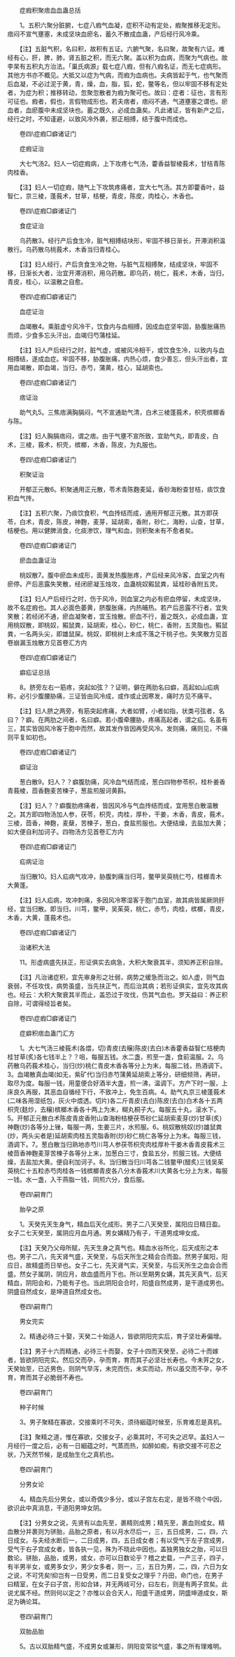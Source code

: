 <!-- { "loadSidebar": true } -->
　　症瘕积聚痞血血蛊总括

　　1。五积六聚分脏腑，七症八瘕气血凝，症积不动有定处，瘕聚推移无定形。痞闷不宣气壅塞，未成坚块血瘀名，蓄久不散成血蛊，产后经行风冷乘。

　　【注】五脏气积，名曰积，故积有五证。六腑气聚，名曰聚，故聚有六证。难经有心，肝，脾，肺，肾五脏之积，而无六聚。盖以积为血病，而聚为气病也。故李杲有五积丸方治法。「巢氏病源」载七症八瘕，但有八瘕名证，而无七症病形。其他方书亦不概见。大抵又以症为气病，而瘕为血病也。夫病皆起于气，也气聚而后血凝，不必过泥于黄，青，燥，血，脂，狐，蛇，鳖等名，但以牢固不移有定处者，为症为积；推移转动，忽聚忽散者为瘕为聚可也。故曰：症者：征也，言有形可征也。瘕者，假也，言假物成形也。若夫痞者，痞闷不通，气道壅塞之谓也。瘀血者，血瘀腹中未成坚块也。蓄之既久，必成血蛊矣。凡此诸证，皆有新产之后，经行之时，不知谨避，以致风冷外袭，邪正相搏，结于腹中而成也。

　　卷四\症瘕□癖诸证门

　　症瘕证治

　　大七气汤2。妇人一切症瘕病，上下攻疼七气汤，藿香益智棱莪术，甘桔青陈肉桂香。

　　【注】妇人一切症瘕，随气上下攻筑疼痛者，宜大七气汤。其方即藿香叶，益智仁，京三棱，蓬莪术，甘草，桔梗，青皮，陈皮，肉桂心，木香也。

　　卷四\症瘕□癖诸证门

　　食症证治

　　乌药散3。经行产后食生冷，脏气相搏结块形，牢固不移日渐长，开滞消积温散行。乌药散乌桃莪术，木香当归青桂心。

　　【注】妇人经行，产后贪食生冷之物，与脏气互相搏聚，结成坚块，牢固不移，日渐长大者，治宜开滞消积，用乌药散。即乌药，桃仁，莪术，木香，当归，青皮，桂心，以温散之自愈。

　　卷四\症瘕□癖诸证门

　　血症证治

　　血竭散4。乘脏虚兮风冷干，饮食内与血相搏，因成血症坚牢固，胁腹胀痛热而烦，少食多忘头汗出，血竭归芍蒲桂延。

　　【注】妇人产后经行之时，脏气虚，或被风冷相干，或饮食生冷，以致内与血相搏结，遂成血症。牢固不移，胁腹胀痛，内热心烦，食少善忘，但头汗出者，宜用血竭散，即血竭，当归，赤芍，蒲黄，桂心，延胡索也。

　　卷四\症瘕□癖诸证门

　　痞证治

　　助气丸5。三焦痞满胸膈闷，气不宣通助气清，白术三棱蓬莪术，枳壳槟榔香与陈。

　　【注】妇人胸膈痞闷，谓之痞。由于气壅不宣所致，宜助气丸，即青皮，白术，三棱，莪术，枳壳，槟榔，木香，陈皮，为丸服也。

　　卷四\症瘕□癖诸证门

　　积聚证治

　　开郁正元散6。积聚通用正元散，苓术青陈麴麦延，香砂海粉查甘桔，痰饮食积血气抟。

　　【注】五积六聚，乃痰饮食积，气血抟结而成，通用开郁正元散。其方即茯苓，白术，青皮，陈皮，神麴，麦芽，延胡索，香附，砂仁，海粉，山查，甘草，桔梗也。用以健脾消食，化痰渗饮，理气和血，则积聚未有不愈者矣。

　　卷四\症瘕□癖诸证门

　　瘀血血蛊证治

　　桃奴散7。腹中瘀血未成形，面黄发热腹胀疼，产后经来风冷客，血室之内有瘀停。产后恶露失笑散，经闭瘀凝玉烛攻，血蛊桃奴豭鼠粪，延桂砂香附五灵。

　　【注】妇人产后经行之时，伤于风冷，则血室之内必有瘀血停留，未成坚块，故不名症瘕也。其人必面色萎黄，脐腹胀痛，内热晡热。若产后恶露不行者，宜失笑散；若经闭不通，瘀血凝聚者，宜玉烛散。瘀血不行，蓄之既久，必成血蛊，宜用桃奴散，即桃奴，豭鼠粪，延胡索，桂心，砂仁，桃仁，香附，五灵脂也。豭鼠粪，一名两头尖，即雄鼠屎。桃奴，即桃树上未成不落之干桃子也。失笑散方见首卷崩漏玉烛散方见首卷汇方内

　　卷四\症瘕□癖诸证门

　　癖疝证总括

　　8。脐旁左右一筋疼，突起如弦？？证明，僻在两肋名曰癖，高起如山疝病称，必引少腹腰胁痛，三证皆由风冷成，或作或止因寒发，痛时方见不痛平。

　　【注】妇人脐之两旁，有筋突起疼痛，大者如臂，小者如指，状类弓弦者，名曰？？癖。在两肋之间者，名曰癖。若小腹牵腰胁，疼痛高起者，谓之疝。名虽有三，其实皆因风冷客于胞中而然，故其发作皆因再受风冷。发则痛，痛则见，不痛则平复如初也。

　　卷四\症瘕□癖诸证门

　　癖证治

　　葱白散9。妇人？？癖腹肋痛，风冷血气结而成，葱白四物参苓枳，桂朴姜香青莪棱，茴香麴麦苦楝子，葱盐煎服诃黄斟。

　　【注】妇人？？癖腹肋疼痛者，皆因风冷与气血抟结而成，宜用葱白散温散之。其方即四物汤加人参，茯苓，枳壳，肉桂，厚朴，干姜，木香，青皮，莪术，三棱，茴香，神麴，麦蘖，苦楝子，葱白，食盐煎服也。大便结燥，去盐加大黄；如大便自利加诃子。四物汤方见首卷汇方内

　　卷四\症瘕□癖诸证门

　　疝病证治

　　当归散10。妇人疝病气攻冲，胁腹刺痛当归芎，鳖甲吴萸桃仁芍，桂榔青木大黄蓬。

　　【注】妇人疝病，攻冲刺痛，多因风冷寒湿客于胞门血室，故其病皆属厥阴肝经，宜当归散。即当归，川芎，鳖甲，吴茱萸，桃仁，赤芍，肉桂，槟榔，青皮，木香，大黄，蓬莪术也。

　　卷四\症瘕□癖诸证门

　　治诸积大法

　　11。形虚病盛先扶正，形证俱实去病急，大积大聚衰其半，须知养正积自除。

　　【注】凡治诸症积，宜先审身形之壮弱，病势之缓急而治之。如人虚，则气血衰弱，不任攻伐，病势虽盛，当先扶正气，而后治其病；若形证俱实，宜先攻其病也。经云：大积大聚衰其半而止，盖恐过于攻伐，伤其气血也。罗天益曰：养正积自除，可谓得经旨者矣。

　　卷四\症瘕□癖诸证门

　　症癖积痞血蛊门汇方

　　1。大七气汤三棱莪术(各煨，切)青皮(去穣)陈皮(去白)木香藿香益智仁桔梗肉桂甘草(炙)各七钱半上？？咀，每服五钱。水二盏，煎至一盏，食前温服。2。乌药散乌药莪术桂心，当归(炒)桃仁青皮木香各等分上为末，每服二钱，热酒调下。3。血竭散真血竭(如无，紫矿代)当归赤芍蒲黄延胡索上等分，研细频筛，再研，取尽为度。每服一钱，用童便合好酒半大盏，煎一沸，温调下。方产下时一服，上床良久再服，其恶血自循经下行，不致冲上，免生百病。4。助气丸京三棱蓬莪术(二味各用湿纸包，灰火中煨透。切片)各二斤青皮(去白)陈皮(去白)白术各十五两枳壳(麸炒，去穣)槟榔木香各十两上为末，糊丸桐子大。每服五十丸，滚水下。5。开郁正元散白术陈皮青皮香附山查海粉桔梗茯苓砂仁延胡索麦芽(炒)甘草(炙)神麴(炒)各等分上锉，每服一两，生姜三片，水煎服。6。桃奴散桃奴(炒)雄鼠粪(炒，两头尖者是)延胡索肉桂五灵脂香附(炒)砂仁桃仁各等分上为末。每服三钱，酒调下。7。葱白散当归熟地赤芍川芎人参茯苓枳壳肉桂厚朴干姜木香青皮莪术三棱茴香神麴麦芽苦楝子各等分上末，加葱白三寸，食盐五分，煎服三钱。大便结燥，去盐加大黄。便自利加诃子。8。当归散当归川芎各二钱鳖甲(醋炙)三钱吴茱萸桃仁十五粒赤芍肉桂各一钱槟榔青皮各八分木香莪术川大黄各七分上为末，每服一钱。水一盏，入干燕脂一钱，同煎六分，食后服。

　　卷四\嗣育门

　　胎孕之原

　　1。天癸先天生身气，精血后天化成形。男子二八天癸至，属阳应日精日盈。女子二七天癸至，属阴应月血月通。男女媾精乃有子，干道男成坤女成。

　　【注】天癸乃父母所赋，先天生身之真气也。精血水谷所化，后天成形之本也。男子二八，先天肾气盛，天癸至，与后天所生之精会合而盈。然男子属阳，阳应日，故精盛而日举也。女子二七，先天肾气实，天癸至，与后天所生之血会合而盛。然女子属阴，阴应月，故血盛而月下也。所以至期男女媾，其先天真气，后天精血，阴阳会和，乃能有子也。当此阴阳会合时，阳盛自然成男，是干道成男也。阴盛自然成女，是坤道自然成女也。

　　卷四\嗣育门

　　男女完实

　　2。精通必待三十娶，天癸二十始适人，皆欲阴阳完实后，育子坚壮寿偏增。

　　【注】男子十六而精通，必待三十而娶，女子十四而天癸至，必待二十而嫁者，皆欲阴阳完实。然后交而孕，孕而育，育而其子必坚壮长寿也。今未笄之女，天癸始至，已近男色，则阴气早泻，未完而伤，未实而动，所以虽交而不孕，孕不育，育而其子必脆弱不寿也。

　　卷四\嗣育门

　　种子时候

　　3。男子聚精在寡欲，交接乘时不可失，须待絪蕴时候至，乐育难忍是真机。

　　【注】聚精之道，惟在寡欲，交接女子，必乘其时，不可失之迟早。盖妇人一月经行一度之后，必有一日絪蕴之时，气蒸而热，如醉如痴，有欲交接不可忍之状，乃天然节候，是成胎生化之真机也。

　　卷四\嗣育门

　　分男女论

　　4。精血先后分男女，或以奇偶少多分，或以子宫左右定，是皆不晓个中因，欲识此中真消息，干道阳男坤女阴。

　　【注】分男女之说，先贤有以血先至，裹精则成男；精先至，裹血则成女。精血散分并裹则为骈胎，品胎之原者，有以月水尽后一，三，五日成男，二，四，六日成女。与夫经水断后一，二日成男，四，五日成女者；有以受气于左子宫成男，受气于右子宫成女者，皆各执一见，殊为不晓此中因也。盖独男独女之胎，可以日数论。骈胎，品胎，或男，或女，亦可以日数论乎？稽之史载，一产三子，四子，有半男半女，或男多女少，男少女多者，则一，三，五日为男，二，四，六日为女之说，不可凭矣!抑岂有一日受男，而二日复受女之理乎？丹田，命门也，在男子曰精室，在女子曰子宫，形如合钵，并无两岐可分，曰左右，则是有两子宫矣。此说尤属不经。然则何以定之？亦惟以会合天人，阳盛干道成男，阴盛坤道成女，斯足为确论耳。

　　卷四\嗣育门

　　双胎品胎

　　5。古以双胎精气盛，不成男女或兼形，阴阳变常驳气盛，事之所有理难明。

